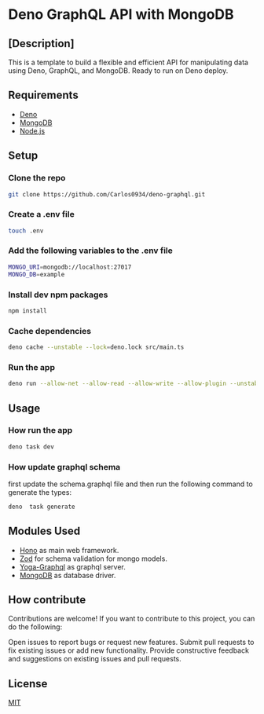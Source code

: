 ﻿# Deno GraphQL API with MongoDB



## [Description] 

This is a template to build a flexible and efficient API for manipulating data
using Deno, GraphQL, and MongoDB. Ready to run on Deno deploy.

## Requirements 

- [Deno](https://deno.land/)
- [MongoDB](https://www.mongodb.com/)
- [Node.js](https://nodejs.org/en/)

## Setup 

### Clone the repo 

```bash
git clone https://github.com/Carlos0934/deno-graphql.git
```

### Create a .env file

```bash
touch .env
```

### Add the following variables to the .env file 

```bash
MONGO_URI=mongodb://localhost:27017
MONGO_DB=example
```

### Install dev npm packages 

```bash
npm install
```

### Cache dependencies 

```bash
deno cache --unstable --lock=deno.lock src/main.ts
```

### Run the app 

```bash
deno run --allow-net --allow-read --allow-write --allow-plugin --unstable src/main.ts
```

## Usage 

### How run the app 
 
```bash
deno task dev
```

### How update graphql schema 

first update the schema.graphql file and then run the following command to
generate the types:

```bash
deno  task generate
```

## Modules Used 

- [Hono](https://github.com/honojs/hono) as main web framework.
- [Zod](https://github.com/colinhacks/zod) for schema validation for mongo
  models.
- [Yoga-Graphql](https://the-guild.dev/graphql/yoga-server/docs/integrations/integration-with-deno)
  as graphql server.
- [MongoDB](https://deno.land/x/mongo) as database driver.

## How contribute 
 
Contributions are welcome! If you want to contribute to this project, you can do
the following:

Open issues to report bugs or request new features. Submit pull requests to fix
existing issues or add new functionality. Provide constructive feedback and
suggestions on existing issues and pull requests.

## License 

[MIT](https://choosealicense.com/licenses/mit/)
